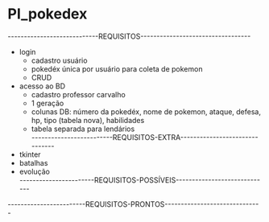 # PI_pokedex
----------------------------REQUISITOS----------------------------------
* login
  * cadastro usuário
  * pokedéx única por usuário para coleta de pokemon
  * CRUD
* acesso ao BD
  * cadastro professor carvalho
  * 1 geração
  * colunas DB: número da pokedéx, nome de pokemon, ataque, defesa, hp, tipo (tabela nova), habilidades
  * tabela separada para lendários                                                                                                                                             
-------------------------REQUISITOS-EXTRA-------------------------------                                                                                            
* tkinter
* batalhas
* evolução                                                                                  
-----------------------REQUISITOS-POSSÍVEIS-----------------------------

------------------------REQUISITOS-PRONTOS------------------------------
